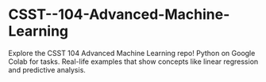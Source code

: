 # CSST--104-Advanced-Machine-Learning
Explore the CSST 104 Advanced Machine Learning repo! Python on Google Colab for tasks. Real-life examples that show concepts like linear regression and predictive analysis.
